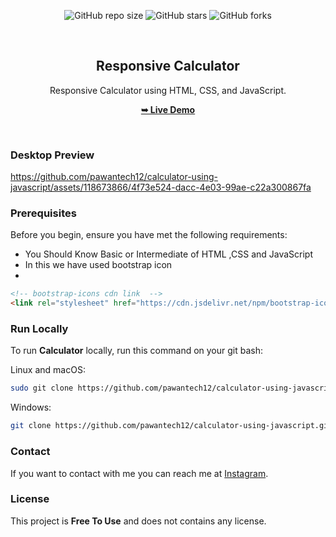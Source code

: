 <div align="center">
  
  ![GitHub repo size](https://img.shields.io/github/repo-size/pawantech12/calculator-using-javascript)
  ![GitHub stars](https://img.shields.io/github/stars/pawantech12/calculator-using-javascript?style=social)
  ![GitHub forks](https://img.shields.io/github/forks/pawantech12/calculator-using-javascript?style=social)

  <br />

  <h2 align="center">Responsive Calculator</h2>

  Responsive Calculator using HTML, CSS, and JavaScript.

  <a href="https://pawantech12.github.io/calculator-using-javascript/"><strong>➥ Live Demo</strong></a>

</div>

<br />

### Desktop Preview

https://github.com/pawantech12/calculator-using-javascript/assets/118673866/4f73e524-dacc-4e03-99ae-c22a300867fa

### Prerequisites

Before you begin, ensure you have met the following requirements:

* You Should Know Basic or Intermediate of HTML ,CSS and JavaScript
* In this we have used bootstrap icon 
* 
```html
<!-- bootstrap-icons cdn link  -->
<link rel="stylesheet" href="https://cdn.jsdelivr.net/npm/bootstrap-icons@1.10.5/font/bootstrap-icons.css"/>
```


### Run Locally

To run **Calculator** locally, run this command on your git bash:

Linux and macOS:

```bash
sudo git clone https://github.com/pawantech12/calculator-using-javascript.git
```

Windows:

```bash
git clone https://github.com/pawantech12/calculator-using-javascript.git
```

### Contact

If you want to contact with me you can reach me at [Instagram](https://www.instagram.com/codewithpawan/).

### License

This project is **Free To Use** and does not contains any license.

